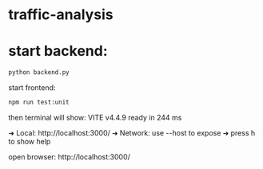 # traffic-analysis



# start backend:

```sh
python backend.py
```

start frontend:

```sh
npm run test:unit
```

then terminal will show: 
 VITE v4.4.9  ready in 244 ms

  ➜  Local:   http://localhost:3000/
  ➜  Network: use --host to expose
  ➜  press h to show help

open browser: http://localhost:3000/
